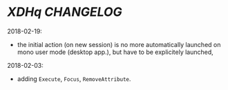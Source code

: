  # *XDHq* *CHANGELOG*

 2018-02-19:
 - the initial action (on new session) is no more automatically launched on mono user mode (desktop app.), but have to be explicitely launched,

 2018-02-03:
 - adding `Execute`, `Focus`, `RemoveAttribute`.